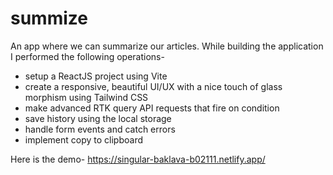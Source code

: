 # summize

An app where we can summarize our articles. While building the application I performed the following operations-

- setup a ReactJS project using Vite
- create a responsive, beautiful UI/UX with a nice touch of glass morphism using Tailwind CSS
- make advanced RTK query API requests that fire on condition
- save history using the local storage
- handle form events and catch errors
- implement copy to clipboard

Here is the demo-
https://singular-baklava-b02111.netlify.app/
